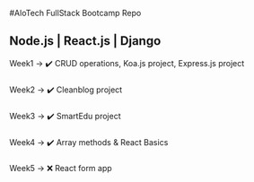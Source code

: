 #AloTech FullStack Bootcamp Repo
## Node.js | React.js | Django

Week1 -> :heavy_check_mark: CRUD operations, Koa.js project, Express.js project
###
Week2 -> :heavy_check_mark: Cleanblog project
###
Week3 -> :heavy_check_mark: SmartEdu project
###
Week4 -> :heavy_check_mark: Array methods & React Basics
###
Week5 -> :x: React form app
